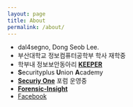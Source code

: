 ```yaml
---
layout: page
title: About
permalink: /about/
---
```


- dal4segno, Dong Seob Lee.
- 부산대학교 정보컴퓨터공학부 학사 재학중
- 학부내 정보보안동아리 [**KEEPER**](http://keeper.cse.pusan.ac.kr)
- **S**ecurityplus **U**nion **A**cademy
- **[Securiy One](https://www.facebook.com/seoneforum)** 포럼 운영중
- [**Forensic-Insight**](http://forensicinsight.org/)
- [Facebook](https://www.facebook.com/dongseob.lee.52)


